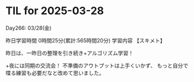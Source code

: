 # TIL for 2025-03-28
Day266: 03/28(金)

昨日学習時間 0時間25分(累計:565時間20分)
学習内容 【スキメト】

昨日は、一昨日の整理を引き続き+アルゴリズム学習！

+夜には同期の交流会！
不準備のアウトプットは上手くいかず、
もっと自分で喋る練習も必要だなと改めて思いました。